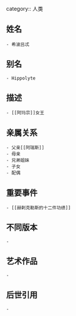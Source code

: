 category:: 人类
## 姓名
	- 希波吕忒
## 别名
	- Hippolyte
## 描述
	- [[阿玛宗]]女王
## 亲属关系
	- 父亲[[阿瑞斯]]
	- 母亲
	- 兄弟姐妹
	- 子女
	- 配偶
## 重要事件
	- [[赫剌克勒斯的十二件功绩]]
## 不同版本
	-
## 艺术作品
	-
## 后世引用
	-
